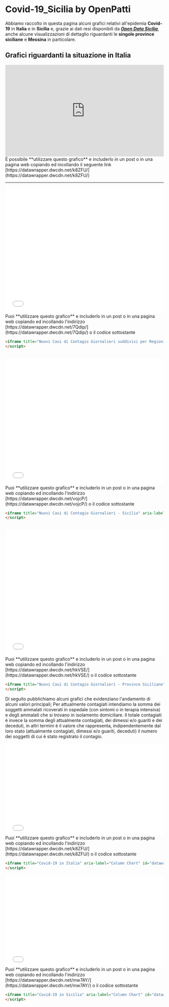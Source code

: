 # Covid-19_Sicilia by OpenPatti

Abbiamo raccolto in questa pagina alcuni grafici relativi all'epidemia **Covid-19** in **Italia** e in **Sicilia** e, grazie ai dati resi disponibili da [***Open Data Sicilia***](//github.com/opendatasicilia/COVID-19_Sicilia), anche alcune visualizzazioni di dettaglio riguardanti le **singole province siciliane** e **Messina** in particolare.

## Grafici riguardanti la situazione in Italia

<iframe title="Covid-19 in Italia" aria-label="Interactive line chart" id="datawrapper-chart-k8ZFU" src="https://datawrapper.dwcdn.net/k8ZFU/" scrolling="no" frameborder="0" style="width: 0; min-width: 100% !important; border: none;" height="290"></iframe><script type="text/javascript">!function(){"use strict";window.addEventListener("message",(function(a){if(void 0!==a.data["datawrapper-height"])for(var e in a.data["datawrapper-height"]){var t=document.getElementById("datawrapper-chart-"+e)||document.querySelector("iframe[src*='"+e+"']");t&&(t.style.height=a.data["datawrapper-height"][e]+"px")}}))}();
</script>
<br/>
È possibile **utilizzare questo grafico** e includerlo in un post o in una pagina web copiando ed incollando il seguente link [https://datawrapper.dwcdn.net/k8ZFU/](https://datawrapper.dwcdn.net/k8ZFU/)
<br/>
<hr/>
<iframe title="Nuovi Casi di Contagio Giornalieri suddivisi per RegioniUltima Rilevazione" aria-label="Column Chart" id="datawrapper-chart-7Qdip" src="//datawrapper.dwcdn.net/7Qdip/" scrolling="no" frameborder="0" style="width: 0; min-width: 100% !important; border: none;" height="400"></iframe><script type="text/javascript">!function(){"use strict";window.addEventListener("message",function(a){if(void 0!==a.data["datawrapper-height"])for(var e in a.data["datawrapper-height"]){var t=document.getElementById("datawrapper-chart-"+e)||document.querySelector("iframe[src*='"+e+"']");t&&(t.style.height=a.data["datawrapper-height"][e]+"px")}})}();
</script>
<br/>
Puoi **utilizzare questo grafico** e includerlo in un post o in una pagina web copiando ed incollando l'indirizzo [https://datawrapper.dwcdn.net/7Qdip/](https://datawrapper.dwcdn.net/7Qdip/) o il codice sottostante

```html
<iframe title="Nuovi Casi di Contagio Giornalieri suddivisi per RegioniUltima Rilevazione" aria-label="Column Chart" id="datawrapper-chart-7Qdip" src="//datawrapper.dwcdn.net/7Qdip/" scrolling="no" frameborder="0" style="width: 0; min-width: 100% !important; border: none;" height="400"></iframe><script type="text/javascript">!function(){"use strict";window.addEventListener("message",function(a){if(void 0!==a.data["datawrapper-height"])for(var e in a.data["datawrapper-height"]){var t=document.getElementById("datawrapper-chart-"+e)||document.querySelector("iframe[src*='"+e+"']");t&&(t.style.height=a.data["datawrapper-height"][e]+"px")}})}();
</script>
```

<br/>
<iframe title="Nuovi Casi di Contagio Giornalieri - Sicilia" aria-label="Column Chart" id="datawrapper-chart-vojcP" src="//datawrapper.dwcdn.net/vojcP/" scrolling="no" frameborder="0" style="width: 0; min-width: 100% !important; border: none;" height="400"></iframe><script type="text/javascript">!function(){"use strict";window.addEventListener("message",function(a){if(void 0!==a.data["datawrapper-height"])for(var e in a.data["datawrapper-height"]){var t=document.getElementById("datawrapper-chart-"+e)||document.querySelector("iframe[src*='"+e+"']");t&&(t.style.height=a.data["datawrapper-height"][e]+"px")}})}();
</script>
<br/>
Puoi **utilizzare questo grafico** e includerlo in un post o in una pagina web copiando ed incollando l'indirizzo [https://datawrapper.dwcdn.net/vojcP/](https://datawrapper.dwcdn.net/vojcP/) o il codice sottostante

```html
<iframe title="Nuovi Casi di Contagio Giornalieri - Sicilia" aria-label="Column Chart" id="datawrapper-chart-vojcP" src="//datawrapper.dwcdn.net/vojcP/" scrolling="no" frameborder="0" style="width: 0; min-width: 100% !important; border: none;" height="400"></iframe><script type="text/javascript">!function(){"use strict";window.addEventListener("message",function(a){if(void 0!==a.data["datawrapper-height"])for(var e in a.data["datawrapper-height"]){var t=document.getElementById("datawrapper-chart-"+e)||document.querySelector("iframe[src*='"+e+"']");t&&(t.style.height=a.data["datawrapper-height"][e]+"px")}})}();
</script>
```
<br/>
<iframe title="Nuovi Casi di Contagio Giornalieri - Province Siciliane" aria-label="Column Chart" id="datawrapper-chart-hkVSE" src="//datawrapper.dwcdn.net/hkVSE/" scrolling="no" frameborder="0" style="width: 0; min-width: 100% !important; border: none;" height="400"></iframe><script type="text/javascript">!function(){"use strict";window.addEventListener("message",function(a){if(void 0!==a.data["datawrapper-height"])for(var e in a.data["datawrapper-height"]){var t=document.getElementById("datawrapper-chart-"+e)||document.querySelector("iframe[src*='"+e+"']");t&&(t.style.height=a.data["datawrapper-height"][e]+"px")}})}();
</script>
<br/>
Puoi **utilizzare questo grafico** e includerlo in un post o in una pagina web copiando ed incollando l'indirizzo [https://datawrapper.dwcdn.net/hkVSE/](https://datawrapper.dwcdn.net/hkVSE/) o il codice sottostante

```html
<iframe title="Nuovi Casi di Contagio Giornalieri - Province Siciliane" aria-label="Column Chart" id="datawrapper-chart-hkVSE" src="//datawrapper.dwcdn.net/hkVSE/" scrolling="no" frameborder="0" style="width: 0; min-width: 100% !important; border: none;" height="400"></iframe><script type="text/javascript">!function(){"use strict";window.addEventListener("message",function(a){if(void 0!==a.data["datawrapper-height"])for(var e in a.data["datawrapper-height"]){var t=document.getElementById("datawrapper-chart-"+e)||document.querySelector("iframe[src*='"+e+"']");t&&(t.style.height=a.data["datawrapper-height"][e]+"px")}})}();
</script>
```
Di seguito pubblichiamo alcuni grafici che evidenziano l'andamento di alcuni valori principali;
Per attualmente contagiati intendiamo la somma dei soggetti ammalati ricoverati in ospedale (con sintomi o in terapia intensiva) e degli ammalati che si trovano in isolamento domiciliare. Il totale contagiati è invece la somma degli attualmente contagiati, dei dimessi e/o guariti e dei deceduti, in altri termini è il valore che rappresenta, indipendentemente dal loro stato (attualmente contagiati, dimessi e/o guariti, deceduti) il numero dei soggetti di cui è stato registrato il contagio.
<br/>
<iframe title="Covid-19 in Italia" aria-label="Column Chart" id="datawrapper-chart-k8ZFU" src="//datawrapper.dwcdn.net/k8ZFU/" scrolling="no" frameborder="0" style="width: 0; min-width: 100% !important; border: none;" height="290"></iframe><script type="text/javascript">!function(){"use strict";window.addEventListener("message",function(a){if(void 0!==a.data["datawrapper-height"])for(var e in a.data["datawrapper-height"]){var t=document.getElementById("datawrapper-chart-"+e)||document.querySelector("iframe[src*='"+e+"']");t&&(t.style.height=a.data["datawrapper-height"][e]+"px")}})}();
</script>
<br/>
Puoi **utilizzare questo grafico** e includerlo in un post o in una pagina web copiando ed incollando l'indirizzo [https://datawrapper.dwcdn.net/k8ZFU/](https://datawrapper.dwcdn.net/k8ZFU/) o il codice sottostante

```html
<iframe title="Covid-19 in Italia" aria-label="Column Chart" id="datawrapper-chart-k8ZFU" src="//datawrapper.dwcdn.net/k8ZFU/" scrolling="no" frameborder="0" style="width: 0; min-width: 100% !important; border: none;" height="290"></iframe><script type="text/javascript">!function(){"use strict";window.addEventListener("message",function(a){if(void 0!==a.data["datawrapper-height"])for(var e in a.data["datawrapper-height"]){var t=document.getElementById("datawrapper-chart-"+e)||document.querySelector("iframe[src*='"+e+"']");t&&(t.style.height=a.data["datawrapper-height"][e]+"px")}})}();
</script>
```

<iframe title="Covid-19 in Sicilia" aria-label="Column Chart" id="datawrapper-chart-mw7AY" src="//datawrapper.dwcdn.net/mw7AY/" scrolling="no" frameborder="0" style="width: 0; min-width: 100% !important; border: none;" height="290"></iframe><script type="text/javascript">!function(){"use strict";window.addEventListener("message",function(a){if(void 0!==a.data["datawrapper-height"])for(var e in a.data["datawrapper-height"]){var t=document.getElementById("datawrapper-chart-"+e)||document.querySelector("iframe[src*='"+e+"']");t&&(t.style.height=a.data["datawrapper-height"][e]+"px")}})}();
</script>
<br/>
Puoi **utilizzare questo grafico** e includerlo in un post o in una pagina web copiando ed incollando l'indirizzo [https://datawrapper.dwcdn.net/mw7AY/](https://datawrapper.dwcdn.net/mw7AY/) o il codice sottostante

```html
<iframe title="Covid-19 in Sicilia" aria-label="Column Chart" id="datawrapper-chart-mw7AY" src="//datawrapper.dwcdn.net/mw7AY/" scrolling="no" frameborder="0" style="width: 0; min-width: 100% !important; border: none;" height="290"></iframe><script type="text/javascript">!function(){"use strict";window.addEventListener("message",function(a){if(void 0!==a.data["datawrapper-height"])for(var e in a.data["datawrapper-height"]){var t=document.getElementById("datawrapper-chart-"+e)||document.querySelector("iframe[src*='"+e+"']");t&&(t.style.height=a.data["datawrapper-height"][e]+"px")}})}();
</script>
```
